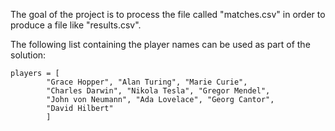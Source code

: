 The goal of the project is to process the file called "matches.csv" in order to produce a file like "results.csv".

The following list containing the player names can be used as part of the solution:
```
players = [
        "Grace Hopper", "Alan Turing", "Marie Curie",
        "Charles Darwin", "Nikola Tesla", "Gregor Mendel",
        "John von Neumann", "Ada Lovelace", "Georg Cantor",
        "David Hilbert"
        ]
```

